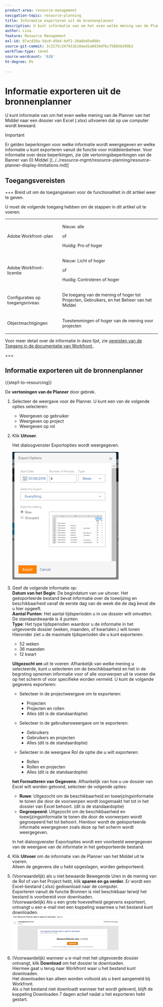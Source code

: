 ```yaml
---
product-area: resource-management
navigation-topic: resource-planning
title: Informatie exporteren uit de bronnenplanner
description: U kunt informatie van om het even welke mening van de Planner van het Middel naar een dossier van Excel (.xlsx) uitvoeren dat op uw computer wordt bewaard.
author: Lisa
feature: Resource Management
exl-id: 07acd28a-5dc0-45b4-bdf2-20abbd5e098c
source-git-commit: 3c3175c347431b10aed1a6034df6c756056399b3
workflow-type: tm+mt
source-wordcount: '626'
ht-degree: 0%

---
```


# Informatie exporteren uit de bronnenplanner

U kunt informatie van om het even welke mening van de Planner van het Middel naar een dossier van Excel (.xlsx) uitvoeren dat op uw computer wordt bewaard.

>[!IMPORTANT]
>
>Er gelden beperkingen voor welke informatie wordt weergegeven en welke informatie u kunt exporteren vanuit de functie voor middelenbeheer. Voor informatie over deze beperkingen, zie {de vertoningsbeperkingen van de Banner van 0} Middel ](../../resource-mgmt/resource-planning/resource-planner-display-limitations.md)[

## Toegangsvereisten

+++ Breid uit om de toegangseisen voor de functionaliteit in dit artikel weer te geven.

U moet de volgende toegang hebben om de stappen in dit artikel uit te voeren:

<table style="table-layout:auto"> 
 <col> 
 <col> 
 <tbody> 
  <tr> 
   <td role="rowheader">Adobe Workfront-plan</td> 
   <td><p>Nieuw: alle</p>
       <p>of</p>
       <p>Huidig: Pro of hoger</p> </td> 
  </tr> 
  <tr> 
   <td role="rowheader">Adobe Workfront-licentie</td> 
   <td><p>Nieuw: Licht of hoger</p>
       <p>of</p>
       <p>Huidig: Controleren of hoger</p></td>
  </tr> 
  <tr> 
   <td role="rowheader">Configuraties op toegangsniveau</td> 
   <td> <p>De toegang van de mening of hoger tot Projecten, Gebruikers, en het Beheer van het Middel</p> </td> 
  </tr> 
  <tr> 
   <td role="rowheader">Objectmachtigingen</td> 
   <td> <p>Toestemmingen of hoger van de mening voor projecten</p> </td> 
  </tr> 
 </tbody> 
</table>

Voor meer detail over de informatie in deze lijst, zie [ vereisten van de Toegang in de documentatie van Workfront ](/help/quicksilver/administration-and-setup/add-users/access-levels-and-object-permissions/access-level-requirements-in-documentation.md).

+++

## Informatie exporteren uit de bronnenplanner

{{step1-to-resourcing}}

De **vertoningen van de Planner** door gebrek.

1. Selecteer de weergave voor de Planner. U kunt een van de volgende opties selecteren:

   * Weergeven op gebruiker
   * Weergeven op project
   * Weergeven op rol

1. Klik **Uitvoer**.

   Het dialoogvenster Exportopties wordt weergegeven.

   ![](assets/rp-export-options-box-350x421.png)

1. Geef de volgende informatie op:\
   **Datum van het Begin**: De begindatum van uw uitvoer. Het geëxporteerde bestand bevat informatie over de toewijzing en beschikbaarheid vanaf de eerste dag van de week die de dag bevat die u hier opgeeft.\
   **Aantal Punten**: Het aantal tijdsperioden u in uw dossier wilt omvatten. De standaardwaarde is 4 punten.\
   **Type**: Het type tijdsperioden waardoor u de informatie in het uitgevoerde dossier (weken, maanden, of kwartalen.) wilt tonen\
   Hieronder ziet u de maximale tijdsperioden die u kunt exporteren:

   * 52 weken
   * 36 maanden
   * 12 kwart

   **Uitgezocht om** uit te voeren: Afhankelijk van welke mening u selecteerde, kunt u selecteren om de beschikbaarheid en het in de begroting opnemen informatie voor of alle voorwerpen uit te voeren die op het scherm of voor specifieke worden vermeld.
U kunt de volgende gegevens exporteren:

   * Selecteer in de projectweergave om te exporteren:

      * Projecten
      * Projecten en rollen
      * Alles (dit is de standaardoptie)

   * Selecteer in de gebruikersweergave om te exporteren:

      * Gebruikers
      * Gebruikers en projecten
      * Alles (dit is de standaardoptie)

   * Selecteer in de weergave Rol de optie die u wilt exporteren:

      * Rollen
      * Rollen en projecten
      * Alles (dit is de standaardoptie)

   **het Formatteren van Gegevens**: Afhankelijk van hoe u uw dossier van Excel wilt worden getoond, selecteer de volgende opties:

   * **Ruwe**: Uitgezocht om de beschikbaarheid en toewijzingsinformatie te tonen die door de voorwerpen wordt losgemaakt het tot in het dossier van Excel behoort. (dit is de standaardoptie)
   * **Gegroepeerd**: Uitgezocht om de beschikbaarheid en toewijzingsinformatie te tonen die door de voorwerpen wordt gegroepeerd het tot behoort. Hierdoor wordt de geëxporteerde informatie weergegeven zoals deze op het scherm wordt weergegeven.

   In het dialoogvenster Exportopties wordt een voorbeeld weergegeven van de weergave van de informatie in het geëxporteerde bestand.

1. Klik **Uitvoer** om de informatie van de Planner van het Middel uit te voeren.\
   Alleen de gegevens die u hebt opgeslagen, worden geëxporteerd.

1. (Voorwaardelijk) als u niet bewaarde Bewegende Uren in de mening van de Rol of van het Project hebt, klik **sparen en ga verder.**
Er wordt een Excel-bestand (.xlsx) gedownload naar de computer.\
   Exporteren vanuit de functie Bronnen is niet beschikbaar terwijl het bestand is voorbereid voor downloaden.\
   (Voorwaardelijk) Als u een grote hoeveelheid gegevens exporteert, ontvangt u een e-mail met een koppeling waarmee u het bestand kunt downloaden.\
   ![ RP_email_with_exporting_planner_attached.png ](assets/rp-eamil-with-exported-planner-attached-350x116.png)

1. (Voorwaardelijk) wanneer u e-mail met het uitgevoerde dossier ontvangt, klik **Download** om het dossier te downloaden.\
   Hiermee gaat u terug naar Workfront waar u het bestand kunt downloaden.\
   Het downloaden kan alleen worden voltooid als u bent aangemeld bij Workfront.\
   Als u het bestand niet downloadt wanneer het wordt geleverd, blijft de koppeling Downloaden 7 dagen actief nadat u het exporteren hebt gestart.
